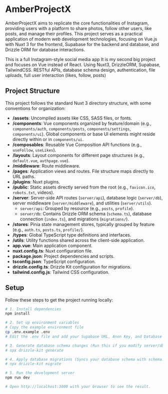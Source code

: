 # AmberProjectX

AmberProjectX aims to replicate the core functionalities of Instagram, providing users with a platform to share photos, follow other users, like posts, and manage their profiles. This project serves as a practical application of modern web development technologies, focusing on Vue.js with Nuxt 3 for the frontend, Supabase for the backend and database, and Drizzle ORM for database interactions.

This is a full Instagram-style social media app It is my second big project and focuses on Vue instead of React. Using Nuxt3, DrizzleORM, Supabase, TailwindCSS. RESTful APIs, database schema design, authentication, file uploads, full user interaction (likes, follow, posts)

## Project Structure

This project follows the standard Nuxt 3 directory structure, with some conventions for organization:

- **/assets**: Uncompiled assets like CSS, SASS files, or fonts.
- **/components**: Vue components organized by feature/domain (e.g., `components/auth`, `components/posts`, `components/settings`, `components/ui`). Global components or base UI elements might reside directly within or in `components/ui`.
- **/composables**: Reusable Vue Composition API functions (e.g., `useFollow`, `useLikes`).
- **/layouts**: Layout components for different page structures (e.g., `default.vue`, `authpage.vue`).
- **/middleware**: Route middleware.
- **/pages**: Application views and routes. File structure maps directly to URL paths.
- **/plugins**: Nuxt plugins.
- **/public**: Static assets directly served from the root (e.g., `favicon.ico`, `robots.txt`, videos).
- **/server**: Server-side API routes (`server/api`), database logic (`server/db`), server middleware (`server/middleware`), and utilities (`server/utils`).
  - `server/api`: Grouped by resource (e.g., `posts`, `profile`).
  - `server/db`: Contains Drizzle ORM schema (`schema.ts`), database connection (`index.ts`), and migrations (`migrations/`).
- **/stores**: Pinia state management stores, typically grouped by feature (e.g., `auth.ts`, `posts.ts`, `profile/`).
- **/types**: Global TypeScript type definitions and interfaces.
- **/utils**: Utility functions shared across the client-side application.
- **app.vue**: Main application component.
- **nuxt.config.ts**: Nuxt configuration file.
- **package.json**: Project dependencies and scripts.
- **tsconfig.json**: TypeScript configuration.
- **drizzle.config.ts**: Drizzle Kit configuration for migrations.
- **tailwind.config.js**: Tailwind CSS configuration.

## Setup

Follow these steps to get the project running locally:

```bash
# 1. Install dependencies
npm install

# 2. Set up environment variables
# Copy the example environment file
cp .env.example .env
# Edit the .env file and add your Supabase URL, Anon Key, and Database connection string

# 3. Generate database schema changes (Run this if you modify server/db/schema.ts)
# npx drizzle-kit generate

# 4. Apply database migrations (Syncs your database schema with schema.ts)
# npx drizzle-kit migrate

# 5. Run the development server
npm run dev

# Open http://localhost:3000 with your browser to see the result.
```
